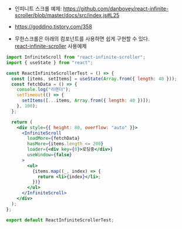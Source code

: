 - 인피니트 스크롤 예제: https://github.com/danbovey/react-infinite-scroller/blob/master/docs/src/index.js#L25
- https://goddino.tistory.com/358

- 무한스크롤은 아래의 컴포넌트를 사용하면 쉽게 구현할 수 있다.  
  [react-infinite-scroller](https://www.npmjs.com/package/react-infinite-scroller) 사용예제

```jsx
import InfiniteScroll from "react-infinite-scroller";
import { useState } from "react";

const ReactInfiniteScrollerTest = () => {
  const [items, setItems] = useState(Array.from({ length: 40 }));
  const fetchData = () => {
    console.log("리랜더");
    setTimeout(() => {
      setItems([...items, Array.from({ length: 40 })]);
    }, 100);
  };

  return (
    <div style={{ height: 80, overflow: "auto" }}>
      <InfiniteScroll
        loadMore={fetchData}
        hasMore={items.length <= 200}
        loader={<div key={0}>로딩중</div>}
        useWindow={false}
      >
        <ul>
          {items.map((_, index) => {
            return <li>{index}</li>;
          })}
        </ul>
      </InfiniteScroll>
    </div>
  );
};

export default ReactInfiniteScrollerTest;
```
